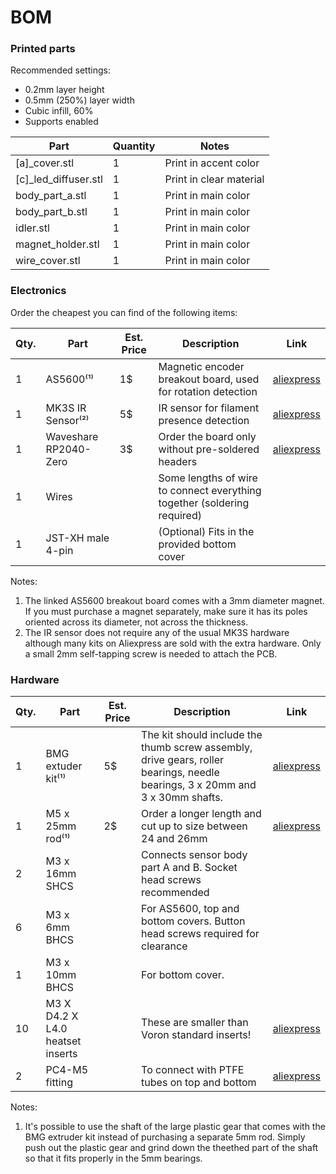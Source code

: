 # BOM

### Printed parts

Recommended settings:
* 0.2mm layer height
* 0.5mm (250%) layer width
* Cubic infill, 60%
* Supports enabled

| Part | Quantity | Notes |
|---|---|---|
| [a]_cover.stl | 1 | Print in accent color
| [c]_led_diffuser.stl | 1 | Print in clear material
| body_part_a.stl | 1 | Print in main color
| body_part_b.stl | 1 | Print in main color
| idler.stl | 1 | Print in main color
| magnet_holder.stl | 1 | Print in main color
| wire_cover.stl | 1 | Print in main color

### Electronics

Order the cheapest you can find of the following items:

| Qty. | Part | Est. Price | Description | Link |
|----|----|----|----|----|
| 1 | AS5600⁽¹⁾ | 1$ | Magnetic encoder breakout board, used for rotation detection | [aliexpress](https://vi.aliexpress.com/item/1005003080438185.html)
| 1 | MK3S IR Sensor⁽²⁾ | 5$ | IR sensor for filament presence detection | [aliexpress](https://vi.aliexpress.com/item/1005002551124258.html)
| 1 | Waveshare RP2040-Zero | 3$ | Order the board only without pre-soldered headers | [aliexpress](https://vi.aliexpress.com/item/1005004281549886.html)
| 1 | Wires | | Some lengths of wire to connect everything together (soldering required) | |
| 1 | JST-XH male 4-pin | | (Optional) Fits in the provided bottom cover | |

Notes:
1. The linked AS5600 breakout board comes with a 3mm diameter magnet. If you must purchase a magnet separately, make sure it has its poles oriented across its diameter, not across the thickness.
2. The IR sensor does not require any of the usual MK3S hardware although many kits on Aliexpress are sold with the extra hardware. Only a small 2mm self-tapping screw is needed to attach the PCB.

### Hardware

| Qty. | Part | Est. Price | Description | Link |
|----|----|----|----|----|
| 1 | BMG extuder kit⁽¹⁾ | 5$ | The kit should include the thumb screw assembly, drive gears, roller bearings, needle bearings, 3 x 20mm and 3 x 30mm shafts. | [aliexpress](https://vi.aliexpress.com/item/1005005443742333.html)
| 1 | M5 x 25mm rod⁽¹⁾ | 2$ | Order a longer length and cut up to size between 24 and 26mm | [aliexpress](https://vi.aliexpress.com/item/1005005041338002.html)
| 2 | M3 x 16mm SHCS | | Connects sensor body part A and B. Socket head screws recommended | |
| 6 | M3 x 6mm BHCS | | For AS5600, top and bottom covers. Button head screws required for clearance | |
| 1 | M3 x 10mm BHCS | | For bottom cover. | |
| 10 | M3 X D4.2 X L4.0 heatset inserts | | These are smaller than Voron standard inserts! | [aliexpress](https://vi.aliexpress.com/item/4000761483243.html) |
| 2 | PC4-M5 fitting | | To connect with PTFE tubes on top and bottom | [aliexpress](https://vi.aliexpress.com/item/1005005646446620.html) |

Notes:
1. It's possible to use the shaft of the large plastic gear that comes with the BMG extruder kit instead of purchasing a separate 5mm rod. Simply push out the plastic gear and grind down the theethed part of the shaft so that it fits properly in the 5mm bearings.